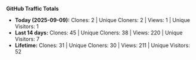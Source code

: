 
**GitHub Traffic Totals**

- **Today (2025-09-09):** Clones: 2 | Unique Cloners: 2 | Views: 1 | Unique Visitors: 1
- **Last 14 days:** Clones: 45 | Unique Cloners: 38 | Views: 220 | Unique Visitors: 7
- **Lifetime:** Clones: 31 | Unique Cloners: 30 | Views: 211 | Unique Visitors: 52
